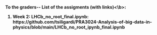 <b> To the graders-- List of the assigments (with links)<\b>:
<ol>
<li> Week 2: LHCb_no_root_final.ipynb: https://github.com/tsiligardi/PRA3024-Analysis-of-big-data-in-physics/blob/main/LHCb_no_root_ipynb_final.ipynb </li>
</ol>
